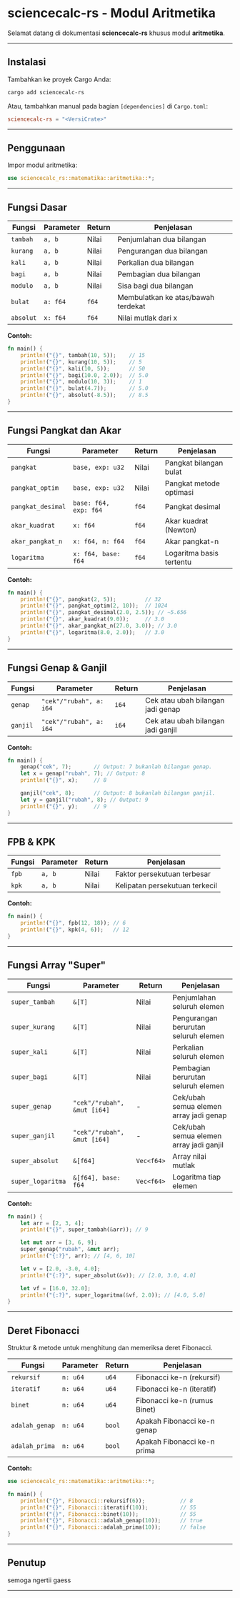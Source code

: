 # sciencecalc-rs - Modul Aritmetika

Selamat datang di dokumentasi **sciencecalc-rs** khusus modul **aritmetika**.

---

## Instalasi

Tambahkan ke proyek Cargo Anda:

```sh
cargo add sciencecalc-rs
```

Atau, tambahkan manual pada bagian `[dependencies]` di `Cargo.toml`:

```toml
sciencecalc-rs = "<VersiCrate>"
```

---

## Penggunaan

Impor modul aritmetika:

```rust
use sciencecalc_rs::matematika::aritmetika::*;
```

---

## Fungsi Dasar

| Fungsi           | Parameter           | Return      | Penjelasan                            |
|------------------|--------------------|-------------|---------------------------------------|
| `tambah`         | `a, b`             | Nilai       | Penjumlahan dua bilangan              |
| `kurang`         | `a, b`             | Nilai       | Pengurangan dua bilangan              |
| `kali`           | `a, b`             | Nilai       | Perkalian dua bilangan                |
| `bagi`           | `a, b`             | Nilai       | Pembagian dua bilangan                |
| `modulo`         | `a, b`             | Nilai       | Sisa bagi dua bilangan                |
| `bulat`          | `a: f64`           | `f64`       | Membulatkan ke atas/bawah terdekat    |
| `absolut`        | `x: f64`           | `f64`       | Nilai mutlak dari x                   |

**Contoh:**
```rust
fn main() {
    println!("{}", tambah(10, 5));    // 15
    println!("{}", kurang(10, 5));    // 5
    println!("{}", kali(10, 5));      // 50
    println!("{}", bagi(10.0, 2.0));  // 5.0
    println!("{}", modulo(10, 3));    // 1
    println!("{}", bulat(4.7));       // 5.0
    println!("{}", absolut(-8.5));    // 8.5
}
```

---

## Fungsi Pangkat dan Akar

| Fungsi                 | Parameter                | Return    | Penjelasan               |
|------------------------|-------------------------|-----------|--------------------------|
| `pangkat`              | `base, exp: u32`        | Nilai     | Pangkat bilangan bulat   |
| `pangkat_optim`        | `base, exp: u32`        | Nilai     | Pangkat metode optimasi  |
| `pangkat_desimal`      | `base: f64, exp: f64`   | `f64`     | Pangkat desimal          |
| `akar_kuadrat`         | `x: f64`                | `f64`     | Akar kuadrat (Newton)    |
| `akar_pangkat_n`       | `x: f64, n: f64`        | `f64`     | Akar pangkat-n           |
| `logaritma`            | `x: f64, base: f64`     | `f64`     | Logaritma basis tertentu |

**Contoh:**
```rust
fn main() {
    println!("{}", pangkat(2, 5));         // 32
    println!("{}", pangkat_optim(2, 10));  // 1024
    println!("{}", pangkat_desimal(2.0, 2.5)); // ~5.656
    println!("{}", akar_kuadrat(9.0));     // 3.0
    println!("{}", akar_pangkat_n(27.0, 3.0)); // 3.0
    println!("{}", logaritma(8.0, 2.0));   // 3.0
}
```

---

## Fungsi Genap & Ganjil

| Fungsi         | Parameter                | Return  | Penjelasan                            |
|----------------|-------------------------|---------|---------------------------------------|
| `genap`        | `"cek"/"rubah", a: i64` | `i64`   | Cek atau ubah bilangan jadi genap     |
| `ganjil`       | `"cek"/"rubah", a: i64` | `i64`   | Cek atau ubah bilangan jadi ganjil    |

**Contoh:**
```rust
fn main() {
    genap("cek", 7);       // Output: 7 bukanlah bilangan genap.
    let x = genap("rubah", 7); // Output: 8
    println!("{}", x);     // 8

    ganjil("cek", 8);      // Output: 8 bukanlah bilangan ganjil.
    let y = ganjil("rubah", 8); // Output: 9
    println!("{}", y);     // 9
}
```

---

## FPB & KPK

| Fungsi   | Parameter      | Return | Penjelasan                       |
|----------|---------------|--------|----------------------------------|
| `fpb`    | `a, b`        | Nilai  | Faktor persekutuan terbesar      |
| `kpk`    | `a, b`        | Nilai  | Kelipatan persekutuan terkecil   |

**Contoh:**
```rust
fn main() {
    println!("{}", fpb(12, 18)); // 6
    println!("{}", kpk(4, 6));   // 12
}
```

---

## Fungsi Array "Super"

| Fungsi                | Parameter                 | Return    | Penjelasan                                 |
|-----------------------|--------------------------|-----------|--------------------------------------------|
| `super_tambah`        | `&[T]`                   | Nilai     | Penjumlahan seluruh elemen                 |
| `super_kurang`        | `&[T]`                   | Nilai     | Pengurangan berurutan seluruh elemen       |
| `super_kali`          | `&[T]`                   | Nilai     | Perkalian seluruh elemen                   |
| `super_bagi`          | `&[T]`                   | Nilai     | Pembagian berurutan seluruh elemen         |
| `super_genap`         | `"cek"/"rubah", &mut [i64]` | -      | Cek/ubah semua elemen array jadi genap     |
| `super_ganjil`        | `"cek"/"rubah", &mut [i64]` | -      | Cek/ubah semua elemen array jadi ganjil    |
| `super_absolut`       | `&[f64]`                 | `Vec<f64>`| Array nilai mutlak                         |
| `super_logaritma`     | `&[f64], base: f64`      | `Vec<f64>`| Logaritma tiap elemen                      |

**Contoh:**
```rust
fn main() {
    let arr = [2, 3, 4];
    println!("{}", super_tambah(&arr)); // 9

    let mut arr = [3, 6, 9];
    super_genap("rubah", &mut arr);
    println!("{:?}", arr); // [4, 6, 10]

    let v = [2.0, -3.0, 4.0];
    println!("{:?}", super_absolut(&v)); // [2.0, 3.0, 4.0]

    let vf = [16.0, 32.0];
    println!("{:?}", super_logaritma(&vf, 2.0)); // [4.0, 5.0]
}
```

---

## Deret Fibonacci

Struktur & metode untuk menghitung dan memeriksa deret Fibonacci.

| Fungsi              | Parameter    | Return      | Penjelasan                      |
|---------------------|-------------|-------------|---------------------------------|
| `rekursif`          | `n: u64`    | `u64`       | Fibonacci ke-n (rekursif)       |
| `iteratif`          | `n: u64`    | `u64`       | Fibonacci ke-n (iteratif)       |
| `binet`             | `n: u64`    | `u64`       | Fibonacci ke-n (rumus Binet)    |
| `adalah_genap`      | `n: u64`    | `bool`      | Apakah Fibonacci ke-n genap     |
| `adalah_prima`      | `n: u64`    | `bool`      | Apakah Fibonacci ke-n prima     |

**Contoh:**
```rust
use sciencecalc_rs::matematika::aritmetika::*;

fn main() {
    println!("{}", Fibonacci::rekursif(6));           // 8
    println!("{}", Fibonacci::iteratif(10));          // 55
    println!("{}", Fibonacci::binet(10));             // 55
    println!("{}", Fibonacci::adalah_genap(10));      // true
    println!("{}", Fibonacci::adalah_prima(10));      // false
}
```

---

## Penutup

semoga ngertii gaess

---


